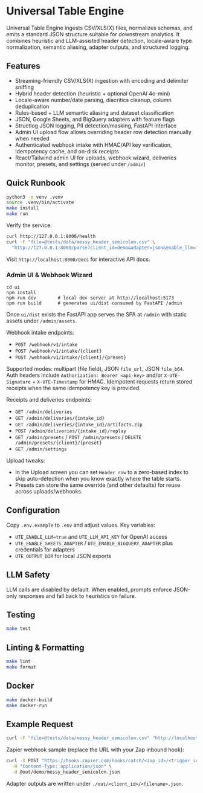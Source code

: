 # Universal Table Engine

Universal Table Engine ingests CSV/XLS(X) files, normalizes schemas, and emits a standard JSON structure suitable for downstream analytics. It combines heuristic and LLM-assisted header detection, locale-aware type normalization, semantic aliasing, adapter outputs, and structured logging.

## Features
- Streaming-friendly CSV/XLS(X) ingestion with encoding and delimiter sniffing
- Hybrid header detection (heuristic + optional OpenAI 4o-mini)
- Locale-aware number/date parsing, diacritics cleanup, column deduplication
- Rules-based + LLM semantic aliasing and dataset classification
- JSON, Google Sheets, and BigQuery adapters with feature flags
- Structlog JSON logging, PII detection/masking, FastAPI interface
- Admin UI upload flow allows overriding header row detection manually when needed
- Authenticated webhook intake with HMAC/API key verification, idempotency cache, and on-disk receipts
- React/Tailwind admin UI for uploads, webhook wizard, deliveries monitor, presets, and settings (served under `/admin`)

## Quick Runbook
```bash
python3 -m venv .venv
source .venv/bin/activate
make install
make run
```
Verify the service:

```bash
curl http://127.0.0.1:8000/health
curl -F "file=@tests/data/messy_header_semicolon.csv" \
  "http://127.0.0.1:8000/parse?client_id=demo&adapter=json&enable_llm=false"
```

Visit `http://localhost:8000/docs` for interactive API docs.

### Admin UI & Webhook Wizard

```
cd ui
npm install
npm run dev        # local dev server at http://localhost:5173
npm run build      # generates ui/dist consumed by FastAPI /admin
```

Once `ui/dist` exists the FastAPI app serves the SPA at `/admin` with static assets under `/admin/assets`.

Webhook intake endpoints:

- `POST /webhook/v1/intake`
- `POST /webhook/v1/intake/{client}`
- `POST /webhook/v1/intake/{client}/{preset}`

Supported modes: multipart (file field), JSON `file_url`, JSON `file_b64`. Auth headers include `Authorization: Bearer <api-key>` and/or `X-UTE-Signature` + `X-UTE-Timestamp` for HMAC. Idempotent requests return stored receipts when the same idempotency key is provided.

Receipts and deliveries endpoints:

- `GET /admin/deliveries`
- `GET /admin/deliveries/{intake_id}`
- `GET /admin/deliveries/{intake_id}/artifacts.zip`
- `POST /admin/deliveries/{intake_id}/replay`
- `GET /admin/presets` / `POST /admin/presets` / `DELETE /admin/presets/{client}/{preset}`
- `GET /admin/settings`

Upload tweaks:

- In the Upload screen you can set `Header row` to a zero-based index to skip auto-detection when you know exactly where the table starts.
- Presets can store the same override (and other defaults) for reuse across uploads/webhooks.

## Configuration
Copy `.env.example` to `.env` and adjust values. Key variables:
- `UTE_ENABLE_LLM=true` and `UTE_LLM_API_KEY` for OpenAI access
- `UTE_ENABLE_SHEETS_ADAPTER` / `UTE_ENABLE_BIGQUERY_ADAPTER` plus credentials for adapters
- `UTE_OUTPUT_DIR` for local JSON exports

## LLM Safety
LLM calls are disabled by default. When enabled, prompts enforce JSON-only responses and fall back to heuristics on failure.

## Testing
```bash
make test
```

## Linting & Formatting
```bash
make lint
make format
```

## Docker
```bash
make docker-build
make docker-run
```

## Example Request
```bash
curl -F "file=@tests/data/messy_header_semicolon.csv" "http://localhost:8000/parse?client_id=demo&adapter=json&enable_llm=false"
```

Zapier webhook sample (replace the URL with your Zap inbound hook):

```bash
curl -X POST "https://hooks.zapier.com/hooks/catch/<zap_id>/<trigger_id>/" \
  -H "Content-Type: application/json" \
  -d @out/demo/messy_header_semicolon.json
```

Adapter outputs are written under `./out/<client_id>/<filename>.json`.

